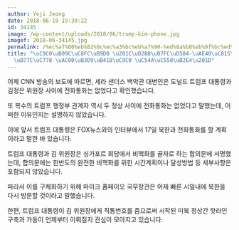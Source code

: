 ```yaml
---
author: Yeji Jeong
date: 2018-06-19 15:39:22
id: 34145
image: /wp-content/uploads/2018/06/trump-kim-phone.jpg
imagef: 2018-06-34145.jpg
permalink: /%ec%a7%80%eb%82%9c%ec%a3%bc%eb%a7%90-%ed%8a%b8%eb%9f%bc%ed%94%84-%ea%b9%80%ec%a0%95%ec%9d%80-%ed%95%ab%eb%9d%bc%ec%9d%b8-%ea%b0%80%eb%8f%99%eb%90%98%ec%a7%80-%ec%95%8a%ec%95%98%eb%8b%a4/
title: "\uC9C0\uB09C\uC8FC\uB9D0 \u201C\uD2B8\uB7FC\uD504-\uAE40\uC815\uC740 \uD56B\
  \uB77C\uC778 \uAC00\uB3D9\uB418\uC9C0 \uC54A\uC558\uB2E4\u201D"
---
```


어제 CNN 방송의 보도에 따르면, 세라 샌더스 백악관 대변인은 도널드 트럼프 대통령과 김정은 위원장 사이에 전화통화는 없었다고 확인했습니다.

또 복수의 트럼프 행정부 관계자 역시 두 정상 사이에 전화통화는 없었다고 말했는데, 어떠한 이유인지는 설명하지 않았습니다.

이에 앞서 트럼프 대통령은 FOX뉴스와의 인터뷰에서 17일 북한과 전화통화를 할 계획이라고 말한 바 있습니다.

트럼프 대통령과 김 위원장은 싱가포르 회담에서 비핵화를 골자로 하는 합의문에 서명했는데, 합의문에는 한반도의 완전한 비핵화를 위한 시간계획이나 달성방법 등 세부사항은 포함되지 않았습니다.

따라서 이를 구체화하기 위해 마이크 폼페이오 국무장관은 어제 빠른 시일내에 북한을 다시 방문할 것이라고 말했습니다.

한편, 트럼프 대통령이 김 위원장에게 직통번호를 줌으로써 시작된 미북 정상간 핫라인 구축과 가동이 언제부터 이뤄질지 관심이 모아지고 있습니다.